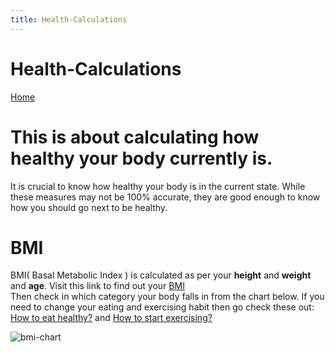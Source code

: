 ```yaml
---
title: Health-Calculations
---
```


<h1 class="title">Health-Calculations</h1>
<a href="/" class="btn btn-primary btn-lg active" role="button" aria-pressed="true">Home</a>

# This is about calculating how healthy your body currently is.

It is crucial to know how healthy your body is in the current state.
While these measures may not be 100% accurate, they are good enough to know how you should go next to be healthy.

# BMI

BMI( Basal Metabolic Index ) is calculated as per your **height** and **weight** and **age**.
Visit this link to find out your <a href="https://www.nhlbi.nih.gov/health/educational/lose_wt/BMI/bmicalc.htm">BMI</a>
</br>
Then check in which category your body falls in from the chart below.
If you need to change your eating and exercising habit then go check these out:
<a href="/blog/healthyfood">How to eat healthy?</a> and <a href="/blog/workout">How to start exercising?</a></br>

<img class="normal-img" src="/img/bmi-chart.png" alt="bmi-chart"  >
